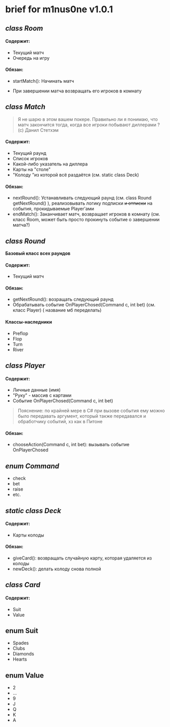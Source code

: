 # brief for m1nus0ne v1.0.1

## *class Room*

#### Содержит:

- Текущий матч
- Очередь на игру

#### Обязан:

- startMatch(): Начинать матч

- При завершении матча возвращать его игроков в комнату
 


## *class Match*

> Я не шарю в этом вашем покере. Правильно ли я понимаю, что матч закончится тогда, когда все игроки побывают диллерами ? (с) Данил Стетхэм

#### Содержит:

- Текущий раунд
- Список игроков
- Какой-либо указатель на диллера
- Карты на "столе"
- "Колоду "из которой всё раздаётся (см. static class Deck)

#### Обязан:

- nextRound(): Устанавливать следующий раунд (см. class Round getNextRound() ), реализовывать логику подписки ~~и отписки~~ на события, прокидываемые Player'ами
- endMatch(): Заканчивает матч, возвращает игроков в комнату (см. класс Room, может быть просто прокинуть событие о завершении матча?)



## *class Round*

**Базовый класс всех раундов**

#### Содержит:

- Текущий матч

#### Обязан:

- getNextRound(): возращать следующий раунд
- Обрабатывать событие OnPlayerChosed(Command c, int bet) (см. класс Player) ( название мб переделать)

#### Классы-наследники

- Preflop
- Flop
- Turn
- River



## *class Player*

#### Содержит:

- Личные данные (имя)
- "Руку" - массив с картами
- Событие OnPlayerChosed(Command c, int bet)

> Пояснение: по крайней мере в C# при вызове события ему можно было передавать аргумент, который также передавался и обработчику событий, хз как в Питоне

#### Обязан:

- chooseAction(Command c, int bet): вызывать событие OnPlayerChosed



## *enum Command*

- check
- bet
- raise
- etc.



## *static class Deck*

#### Содержит:

- Карты колоды

#### Обязан:

- giveCard(): возвращать случайную карту, которая удаляется из колоды
- newDeck(): делать колоду снова полной



## *class Card*

#### Содержит:

- Suit
- Value



## enum Suit

- Spades
- Clubs
- Diamonds
- Hearts



## enum Value

- 2
- ...
- 9
- J
- Q
- K
- A